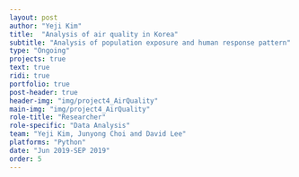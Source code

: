 ```yaml
---
layout: post
author: "Yeji Kim"
title:  "Analysis of air quality in Korea"
subtitle: "Analysis of population exposure and human response pattern"
type: "Ongoing"
projects: true
text: true
ridi: true
portfolio: true
post-header: true
header-img: "img/project4_AirQuality"
main-img: "img/project4_AirQuality"
role-title: "Researcher"
role-specific: "Data Analysis"
team: "Yeji Kim, Junyong Choi and David Lee"
platforms: "Python"
date: "Jun 2019-SEP 2019"
order: 5
---
```

